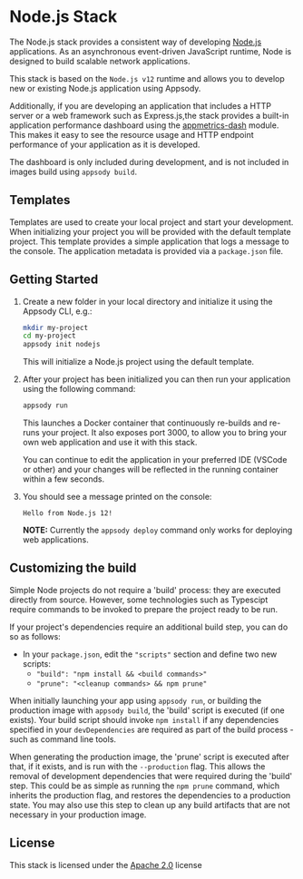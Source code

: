 # Node.js Stack

The Node.js stack provides a consistent way of developing [Node.js](https://nodejs.org/) applications. As an asynchronous event-driven JavaScript runtime, Node is designed to build scalable network applications.

This stack is based on the `Node.js v12` runtime and allows you to develop new or existing Node.js application using Appsody.

Additionally, if you are developing an application that includes a HTTP server or a web framework such as Express.js,the stack provides a built-in application performance dashboard using the [appmetrics-dash](https://github.com/runtimetools/appmetrics-dash) module. This makes it easy to see the resource usage and HTTP endpoint performance of your application as it is developed.

The dashboard is only included during development, and is not included in images build using `appsody build`.

## Templates

Templates are used to create your local project and start your development. When initializing your project you will be provided with the default template project. This template provides a simple application that logs a message to the console. The application metadata is provided via a `package.json` file.

## Getting Started

1. Create a new folder in your local directory and initialize it using the Appsody CLI, e.g.:

    ```bash
    mkdir my-project
    cd my-project
    appsody init nodejs
    ```

    This will initialize a Node.js project using the default template.

1. After your project has been initialized you can then run your application using the following command:

    ```bash
    appsody run
    ```

    This launches a Docker container that continuously re-builds and re-runs your project. It also exposes port 3000, to allow you to bring your own web application and use it with this stack.

    You can continue to edit the application in your preferred IDE (VSCode or other) and your changes will be reflected in the running container within a few seconds.

1. You should see a message printed on the console:

    ```Hello from Node.js 12!```

    **NOTE:** Currently the `appsody deploy` command only works for deploying web applications.

## Customizing the build

Simple Node projects do not require a 'build' process: they are executed directly from source.  However, some technologies such as Typescipt require commands to be invoked to prepare the project ready to be run.

If your project's dependencies require an additional build step, you can do so as follows:

- In your `package.json`, edit the `"scripts"` section and define two new scripts:
  - `"build": "npm install && <build commands>"`
  - `"prune": "<cleanup commands> && npm prune"`

When initially launching your app using `appsody run`, or building the production image with `appsody build`, the 'build' script is executed (if one exists).  Your build script should invoke `npm install` if any dependencies specified in your `devDependencies` are required as part of the build process - such as command line tools.

When generating the production image, the 'prune' script is executed after that, if it exists, and is run with the `--production` flag.  This allows the removal of development dependencies that were required during the 'build' step.  This could be as simple as running the `npm prune` command, which inherits the production flag, and restores the dependencies to a production state.  You may also use this step to clean up any build artifacts that are not necessary in your production image.

## License

This stack is licensed under the [Apache 2.0](./image/LICENSE) license

